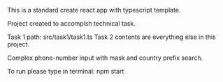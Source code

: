 This is a standard create react app with typescript template.

Project created to accomplsh technical task.

Task 1 path: src/task1/task1.ts
Task 2 contents are everything else in this project.

Complex phone-number input with mask and country prefix search.

To run please type in terminal:
npm start
